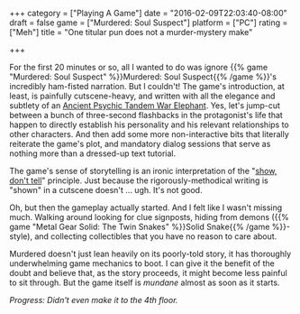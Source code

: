 +++
category = ["Playing A Game"]
date = "2016-02-09T22:03:40-08:00"
draft = false
game = ["Murdered: Soul Suspect"]
platform = ["PC"]
rating = ["Meh"]
title = "One titular pun does not a murder-mystery make"

+++

For the first 20 minutes or so, all I wanted to do was ignore {{% game "Murdered: Soul Suspect" %}}Murdered: Soul Suspect{{% /game %}}'s incredibly ham-fisted narration.  But I couldn't!  The game's introduction, at least, is painfully cutscene-heavy, and written with all the elegance and subtlety of an <a href="http://adventuretime.wikia.com/wiki/Ancient_Psychic_Tandem_War_Elephant">Ancient Psychic Tandem War Elephant</a>.  Yes, let's jump-cut between a bunch of three-second flashbacks in the protagonist's life that happen to directly establish his personality and his relevant relationships to other characters.  And then add some more non-interactive bits that literally reiterate the game's plot, and mandatory dialog sessions that serve as nothing more than a dressed-up text tutorial.

The game's sense of storytelling is an ironic interpretation of the "<a href="https://en.wikipedia.org/wiki/Show,_don%27t_tell">show, don't tell</a>" principle.  Just because the rigorously-methodical writing is "shown" in a cutscene doesn't ... ugh.  It's not good.

Oh, but then the gameplay actually started.  And I felt like I wasn't missing much.  Walking around looking for clue signposts, hiding from demons ({{% game "Metal Gear Solid: The Twin Snakes" %}}Solid Snake{{% /game %}}-style), and collecting collectibles that you have no reason to care about.

Murdered doesn't just lean heavily on its poorly-told story, it has thoroughly underwhelming game mechanics to boot.  I can give it the benefit of the doubt and believe that, as the story proceeds, it might become less painful to sit through.  But the game itself is <i>mundane</i> almost as soon as it starts.

<i>Progress: Didn't even make it to the 4th floor.</i>
